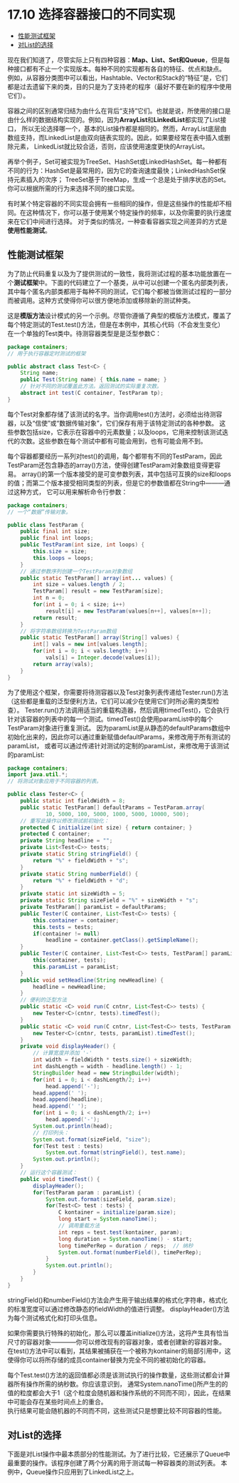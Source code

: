 # 17.10  选择容器接口的不同实现

- [性能测试框架](#性能测试框架)
- [对List的选择](#对List的选择)

现在我们知道了，尽管实际上只有四种容器：**Map、List、Set和Queue**，但是每种接口都有不止一个实现版本。每种不同的实现都有各自的特征、优点和缺点。
例如，从容器分类图中可以看出，Hashtable、Vector和Stack的“特征”是，它们都是过去遗留下来的类，目的只是为了支持老的程序（最好不要在新的程序中使用它们）。

容器之间的区别通常归结为由什么在背后“支持”它们。也就是说，所使用的接口是由什么样的数据结构实现的。例如，因为**ArrayList**和**LinkedList**都实现了List接口，
所以无论选择哪一个，基本的List操作都是相同的。然而，ArrayList底层由数组支持，而LinkedList是由双向链表实现的。因此，如果要经常在表中插入或删除元素，
LinkedList就比较合适，否则，应该使用速度更快的ArrayList。

再举个例子，Set可被实现为TreeSet、HashSet或LinkedHashSet。每一种都有不同的行为：HashSet是最常用的，因为它的查询速度最快；LinkedHashSet保持元素插入的次序；
TreeSet基于TreeMap，生成一个总是处于排序状态的Set。你可以根据所需的行为来选择不同的接口实现。

有时某个特定容器的不同实现会拥有一些相同的操作，但是这些操作的性能却不相同。在这种情况下，你可以基于使用某个特定操作的频率，以及你需要的执行速度来在它们中间进行选择。
对于类似的情况，一种查看容器实现之间差异的方式是**使用性能测试**。

## 性能测试框架
为了防止代码重复以及为了提供测试的一致性，我将测试过程的基本功能放置在一个**测试框架**中。下面的代码建立了一个基类，从中可以创建一个匿名内部类列表，
其中每个匿名内部类都用于每种不同的测试，它们每个都被当做测试过程的一部分而被调用。这种方式使得你可以很方便地添加或移除新的测试种类。

这是**模版方法**设计模式的另一个示例。尽管你遵循了典型的模版方法模式，覆盖了每个特定测试的Test.test()方法，但是在本例中，其核心代码（不会发生变化）
在一个单独的Test类中。待测容器类型是是泛型参数C：
```java
package containers;
// 用于执行容器定时测试的框架

public abstract class Test<C> {
    String name;
    public Test(String name) { this.name = name; }
    // 针对不同的测试覆盖此方法。返回测试的实际重复次数。
    abstract int test(C container, TestParam tp);
}
```
每个Test对象都存储了该测试的名字。当你调用test()方法时，必须给出待测容器，以及“信使”或“数据传输对象”，它们保存有用于该特定测试的各种参数。
这些参数包括size，它表示在容器中的元素数量；以及loops，它用来控制该测试迭代的次数。这些参数在每个测试中都有可能会用到，也有可能会用不到。

每个容器都要经历一系列对test()的调用，每个都带有不同的TestParam，因此TestParam还包含静态的array()方法，使得创建TestParam对象数组变得更容易。
array()的第一个版本接受的是可变参数列表，其中包括可互换的size和loops的值；而第二个版本接受相同类型的列表，但是它的参数值都在String中———通过这种方式，
它可以用来解析命令行参数：
```java
package containers;
// 一个“数据”传输对象。

public class TestParam {
    public final int size;
    public final int loops;
    public TestParam(int size, int loops) {
    	this.size = size;
    	this.loops = loops;
    }
    // 通过参数序列创建一个TestParam对象数组
    public static TestParam[] array(int... values) {
    	int size = values.length / 2;
    	TestParam[] result = new TestParam[size];
    	int n = 0;
    	for(int i = 0; i < size; i++)
    		result[i] = new TestParam(values[n++], values[n++]);
    	return result;
    }
    // 将字符串数组转换为TestParam数组
    public static TestParam[] array(String[] values) {
    	int[] vals = new int[values.length];
    	for(int i = 0; i < vals.length; i++)
    		vals[i] = Integer.decode(values[i]);
    	return array(vals);
    }
}
```
为了使用这个框架，你需要将待测容器以及Test对象列表传递给Tester.run()方法（这些都是重载的泛型便利方法，它们可以减少在使用它们时所必需的类型检查）。
Tester.run()方法调用适当的重载构造器，然后调用timedTest()，它会执行针对该容器的列表中的每一个测试。timedTest()会使用paramList中的每个TestParam对象进行重复测试。
因为paramList是从静态的defaultParams数组中初始化出来的，因此你可以通过重新赋值defaultParams，来修改用于所有测试的paramList，
或者可以通过传递针对测试的定制的paramList，来修改用于该测试的paramList:
```java
package containers;
import java.util.*;
// 将测试对象应用于不同容器的列表。

public class Tester<C> {
    public static int fieldWidth = 8;
    public static TestParam[] defaultParams = TestParam.array(
    		10, 5000, 100, 5000, 1000, 5000, 10000, 500);
    // 重写此操作以修改测试前初始化：
    protected C initialize(int size) { return container; }
    protected C container;
    private String headline = "";
    private List<Test<C>> tests;
    private static String stringField() {
    	return "%" + fieldWidth + "s";
    }
    private static String numberField() {
    	return "%" + fieldWidth + "d";
    }
    private static int sizeWidth = 5;
    private static String sizeField = "%" + sizeWidth + "s";
    private TestParam[] paramList = defaultParams;
    public Tester(C container, List<Test<C>> tests) {
    	this.container = container;
    	this.tests = tests;
    	if(container != null)
    		headline = container.getClass().getSimpleName();
    }
    public Tester(C container, List<Test<C>> tests, TestParam[] paramList) {
    	this(container, tests);
    	this.paramList = paramList;
    }
    public void setHeadline(String newHeadline) {
    	headline = newHeadline;
    }
    // 便利的泛型方法
    public static <C> void run(C cntnr, List<Test<C>> tests) {
    	new Tester<C>(cntnr, tests).timedTest();
    }
    public static <C> void run(C cntnr, List<Test<C>> tests, TestParam[] paramList) {
    	new Tester<C>(cntnr, tests, paramList).timedTest();
    }
    private void displayHeader() {
    	// 计算宽度并添加 '-'
    	int width = fieldWidth * tests.size() + sizeWidth;
    	int dashLength = width - headline.length() - 1;
    	StringBuilder head = new StringBuilder(width);
    	for(int i = 0; i < dashLength/2; i++)
    		head.append('-');
    	head.append(' ');
    	head.append(headline);
    	head.append(' ');
    	for(int i = 0; i < dashLength/2; i++)
    		head.append('-');
    	System.out.println(head);
    	// 打印列头：
    	System.out.format(sizeField, "size");
    	for(Test test : tests)
    		System.out.format(stringField(), test.name);
    	System.out.println();
    }
    // 运行这个容器测试：
    public void timedTest() {
    	displayHeader();
    	for(TestParam param : paramList) {
    		System.out.format(sizeField, param.size);
    		for(Test<C> test : tests) {
    			C kontainer = initialize(param.size);
    			long start = System.nanoTime();
    			// 调用重载方法
    			int reps = test.test(kontainer, param);
    			long duration = System.nanoTime() - start;
    			long timePerRep = duration / reps;  // 纳秒
    			System.out.format(numberField(), timePerRep);
    		}
    		System.out.println();
    	}
    }
}
```
stringField()和numberField()方法会产生用于输出结果的格式化字符串，格式化的标准宽度可以通过修改静态的fieldWidth的值进行调整。
displayHeader()方法为每个测试格式化和打印头信息。

如果你需要执行特殊的初始化，那么可以覆盖initialize()方法，这将产生具有恰当尺寸的容器对象————你可以修改现有的容器对象，或者创建新的容器对象。
在test()方法中可以看到，其结果被捕获在一个被称为kontainer的局部引用中，这使得你可以将所存储的成员container替换为完全不同的被初始化的容器。

每个Test.test()方法的返回值都必须是该测试执行的操作数量，这些测试都会计算器所有操作所需的纳秒数。你应该意识到，
通常System.nanoTime()所产生的的值的粒度都会大于1（这个粒度会随机器和操作系统的不同而不同），因此，在结果中可能会存在某些时间点上的重合。  
执行结果可能会随机器的不同而不同，这些测试只是想要比较不同容器的性能。

## 对List的选择
下面是对List操作中最本质部分的性能测试。为了进行比较，它还展示了Queue中最重要的操作。该程序创建了两个分离的用于测试每一种容器类的测试列表。
本例中，Queue操作只应用到了LinkedList之上。